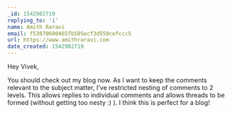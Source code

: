 ```yaml
---
_id: 1542982719
replying_to: '1'
name: Amith Raravi
email: f53870600465fb505ecf3d559cefccc5
url: https://www.amithraravi.com
date_created: 1542982719
---
```


Hey Vivek,

You should check out my blog now. As I want to keep the comments relevant to the subject matter, I've restricted nesting of comments to 2 levels. This allows replies to individual comments and allows threads to be formed (without getting too nesty :) ). I think this is perfect for a blog!